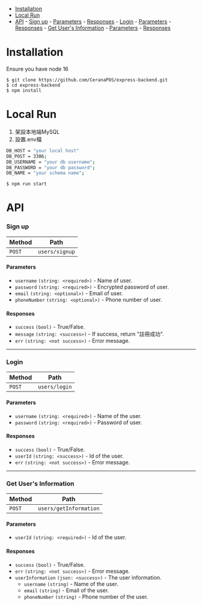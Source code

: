 - [Installation](#installation)
- [Local Run](#local-run)
- [API](#api)
		- [Sign up](#sign-up)
			- [Parameters](#parameters)
			- [Responses](#responses)
		- [Login](#login)
			- [Parameters](#parameters-1)
			- [Responses](#responses-1)
		- [Get User's Information](#get-users-information)
			- [Parameters](#parameters-2)
			- [Responses](#responses-2)

# Installation
Ensure you have node 16
```console
$ git clone https://github.com/CeranaPOS/express-backend.git
$ cd express-backend
$ npm install
```
# Local Run
1. 架設本地端MySQL
2. 設置.env檔
```bash
DB_HOST = "your local host"
DB_POST = 3306;
DB_USERNAME = "your db username";
DB_PASSWORD = "your db password";
DB_NAME = "your schema name";
```
```console
$ npm run start
```
# API

### Sign up

| Method | Path           |
| ------ | -------------- |
| `POST` | `users/signup` |

#### Parameters

* `username` `(string: <required>)` - Name of user.
* `password` `(string: <required>)` - Encrypted password of user.
* `email` `(string: <optional>)` - Email of user.
* `phoneNumber` `(string: <optional>)` - Phone number of user.

#### Responses
* `success` `(bool)` - True/False. 
* `message` `(string: <success>)` - If success, return "註冊成功". 
* `err` `(string: <not success>)` - Error message. 

---

### Login

| Method | Path          |
| ------ | ------------- |
| `POST` | `users/login` |

#### Parameters

* `username` `(string: <required>)` - Name of the user.
* `password` `(string: <required>)` - Password of user.

#### Responses

* `success` `(bool)` - True/False.
* `userId` `(string: <success>)` - Id of the user.
* `err` `(string: <not success>)` - Error message.

---

### Get User's Information

| Method | Path                   |
| ------ | ---------------------- |
| `POST` | `users/getInformation` |

#### Parameters

* `userId` `(string: <required>)` - Id of the user. 

#### Responses

* `success` `(bool)` - True/False.
* `err` `(string: <not success>)` - Error message.
* `userInformation` `(json: <success>)` - The user information.
  * `username` `(string)` - Name of the user.
  * `email` `(string)` - Email of the user.
  * `phoneNumber` `(string)` - Phone number of the user.
